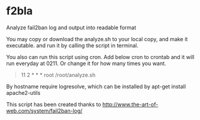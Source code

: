 # f2bla
Analyze fail2ban log and output into readable format

You may copy or download the analyze.sh to your local copy, and make it executable.
and run it by calling the script in terminal.

You also can run this script using cron.
Add below cron to crontab and it will run everyday at 0211. Or change it for how many times you want.

>11 2	* * *	root    /root/analyze.sh


By hostname require logresolve, which can be installed by apt-get install apache2-utils

This script has been created thanks to http://www.the-art-of-web.com/system/fail2ban-log/
